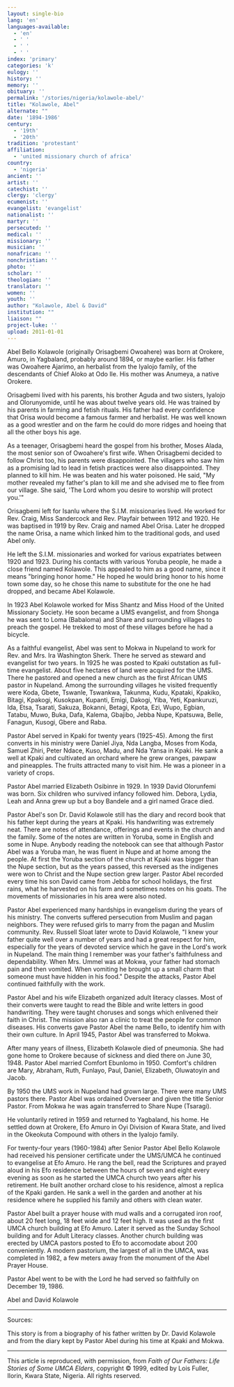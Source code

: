 ```yaml
---
layout: single-bio
lang: 'en'
languages-available:
  - 'en'
  - ' '
  - ' '
  - ' '
index: 'primary'
categories: 'k'
eulogy: ''
history: ''
memory: ''
obituary: ''
permalink: '/stories/nigeria/kolawole-abel/'
title: "Kolawole, Abel"
alternate: ""
date: '1894-1986'
century:
  - '19th'
  - '20th'
tradition: 'protestant'
affiliation:
  - 'united missionary church of africa'
country:
  - 'nigeria'
ancient: ''
artist: ''
catechist: ''
clergy: 'clergy'
ecumenist: ''
evangelist: 'evangelist'
nationalist: ''
martyr: ''
persecuted: ''
medical: ''
missionary: ''
musician: ''
nonafrican: ''
nonchristian: ''
photo: ''
scholar: ''
theologian: ''
translator: ''
women: ''
youth: ''
author: "Kolawole, Abel & David"
institution: ""
liaison: ""
project-luke: ''
upload: 2011-01-01
---
```




Abel Bello Kolawole (originally Orisagbemi Owoahere) was born at Orokere, Amuro, in Yagbaland, probably around 1894, or maybe earlier.  His father was Owoahere Ajarimo, an herbalist from the Iyalojo family, of the descendants of Chief Aloko at Odo Ile.  His mother was Anumeya, a native Orokere.

Orisagbemi lived with his parents, his brother Aguda and two sisters, Iyalojo and Olorunyomide, until he was about twelve years old.  He was trained by his parents in farming and fetish rituals.  His father had every confidence that Orisa would become a famous farmer and herbalist.  He was well known as a good wrestler and on the farm he could do more ridges and hoeing that all the other boys his age.

As a teenager, Orisagbemi heard the gospel from his brother, Moses Alada, the most senior son of Owoahere's first wife.  When Orisagbemi decided to follow Christ too, his parents were disappointed.  The villagers who saw him as a promising lad to lead in fetish practices were also disappointed.  They planned to kill him.  He was beaten and his water poisoned.  He said, "My mother revealed my father's plan to kill me and she advised me to flee from our village.  She said, 'The Lord whom you desire to worship will protect you.'"

Orisagbemi left for Isanlu where the S.I.M. missionaries lived.  He worked for Rev. Craig, Miss Sandercock and Rev. Playfair between 1912 and 1920.  He was baptised in 1919 by Rev. Craig and named Abel Orisa.  Later he dropped the name Orisa, a name which linked him to the traditional gods, and used Abel only.

He left the S.I.M. missionaries and worked for various expatriates between 1920 and 1923.  During his contacts with various Yoruba people, he made a close friend named Kolawole.  This appealed to him as a good name, since it means "bringing honor home."  He hoped he would bring honor to his home town some day, so he chose this name to substitute for the one he had dropped, and became Abel Kolawole.

In 1923 Abel Kolawole worked for Miss Shantz and Miss Hood of the United Missionary Society.  He soon became a UMS evangelist, and from Shonga he was sent to Loma (Babaloma) and Share and surrounding villages to preach the gospel.  He trekked to most of these villages before he had a bicycle.

As a faithful evangelist, Abel was sent to Mokwa in Nupeland to work for Rev. and Mrs. Ira Washington Sherk.  There he served as steward and evangelist for two years.  In 1925 he was posted to Kpaki outstation as full-time evangelist.  About five hectares of land were acquired for the UMS.  There he pastored and opened a new church as the first African UMS pastor in Nupeland.  Among the surrounding villages he visited frequently were Koda, Gbete, Tswanle, Tswankwa, Takunma, Kudu, Kpataki, Kpakiko, Bitagi, Kpakogi, Kusokpan, Kupanti, Emigi, Dakogi, Yiba, Yeti, Kpankuruzi, Ida, Etsa, Tsarati, Sakuza, Bokanni, Betagi, Kpota, Ezi, Wupo, Egbian, Tatabu, Muwo, Buka, Dafa, Kalema, Gbajibo, Jebba Nupe, Kpatsuwa, Belle, Fanagun, Kusogi, Gbere and Raba.

Pastor Abel served in Kpaki for twenty years (1925-45).  Among the first converts in his ministry were Daniel Jiya, Nda Langba, Moses from Koda, Samuel Zhiri, Peter Ndace, Kuso, Madu, and Nda Yansa in Kpaki.  He sank a well at Kpaki and cultivated an orchard where he grew oranges, pawpaw and pineapples.  The fruits attracted many to visit him.  He was a pioneer in a variety of crops.

Pastor Abel married Elizabeth Osibinre in 1929.  In 1939 David Olorunfemi was born.  Six children who survived infancy followed him.  Debora, Lydia, Leah and Anna grew up but a boy Bandele and a girl named Grace died.

Pastor Abel's son Dr. David Kolawole still has the diary and record book that his father kept during the years at Kpaki.  His handwriting was extremely neat.  There are notes of attendance, offerings and events in the church and the family.  Some of the notes are written in Yoruba, some in English and some in Nupe.  Anybody reading the notebook can see that although Pastor Abel was a Yoruba man, he was fluent in Nupe and at home among the people.  At first the Yoruba section of the church at Kpaki was bigger than the Nupe section, but as the years passed, this reversed as the indigenes were won to Christ and the Nupe section grew larger.  Pastor Abel recorded every time his son David came from Jebba for school holidays, the first rains, what he harvested on his farm and sometimes notes on his goats.  The movements of missionaries in his area were also noted.

Pastor Abel experienced many hardships in evangelism during the years of his ministry.  The converts suffered persecution from Muslim and pagan neighbors.  They were refused girls to marry from the pagan and Muslim community.  Rev. Russell Sloat later wrote to David Kolawole, "I knew your father quite well over a number of years and had a great respect for him, especially for the years of devoted service which he gave in the Lord's work in Nupeland.  The main thing I remember was your father's faithfulness and dependability.  When Mrs. Ummel was at Mokwa, your father had stomach pain and then vomited.  When vomiting he brought up a small charm that someone must have hidden in his food."  Despite the attacks, Pastor Abel continued faithfully with the work.

Pastor Abel and his wife Elizabeth organized adult literacy classes.  Most of their converts were taught to read the Bible and write letters in good handwriting.  They were taught choruses and songs which enlivened their faith in Christ.  The mission also ran a clinic to treat the people for common diseases.  His converts gave Pastor Abel the name Bello, to identify him with their own culture.  In April 1945, Pastor Abel was transferred to Mokwa.

After many years of illness, Elizabeth Kolawole died of pneumonia.  She had gone home to Orokere because of sickness and died there on June 30, 1948.  Pastor Abel married Comfort Ebunlomo in 1950.  Comfort's children are Mary, Abraham, Ruth, Funlayo, Paul, Daniel, Elizabeth, Oluwatoyin and Jacob.

By 1950 the UMS work in Nupeland had grown large.  There were many UMS pastors there.  Pastor Abel was ordained Overseer and given the title Senior Pastor.  From Mokwa he was again transferred to Share Nupe (Tsaragi).

He voluntarily retired in 1959 and returned to Yagbaland, his home.  He settled down at Orokere, Efo Amuro in Oyi Division of Kwara State, and lived in the Okeokuta Compound with others in the Iyalojo family.

For twenty-four years (1960-1984) after Senior Pastor Abel Bello Kolawole had received his pensioner certificate under the UMS/UMCA he continued to evangelise at Efo Amuro.  He rang the bell, read the Scriptures and prayed aloud in his Efo residence between the hours of seven and eight every evening as soon as he started the UMCA church two years after his retirement.  He built another orchard close to his residence, almost a replica of the Kpaki garden.  He sank a well in the garden and another at his residence where he supplied his family and others with clean water.

Pastor Abel built a prayer house with mud walls and a corrugated iron roof, about 20 feet long, 18 feet wide and 12 feet high.  It was used as the first UMCA church building at Efo Amuro.  Later it served as the Sunday School building and for Adult Literacy classes.  Another church building was erected by UMCA pastors posted to Efo to accomodate about 200 conveniently.  A modern pastorium, the largest of all in the UMCA, was completed in 1982, a few meters away from the monument of the Abel Prayer House.

Pastor Abel went to be with the Lord he had served so faithfully on December 19, 1986.

Abel and David Kolawole

---

Sources:

This story is from a biography of his father written by Dr. David Kolawole and from the diary kept by Pastor Abel during his time at Kpaki and Mokwa.

---

This article is reproduced, with permission, from *Faith of Our Fathers: Life Stories of Some UMCA Elders*, copyright &copy; 1999, edited by Lois Fuller, Ilorin, Kwara State, Nigeria.  All rights reserved.
